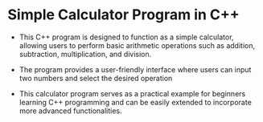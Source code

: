 # Simple Calculator Program in C++

- This C++ program is designed to function as a simple calculator, allowing users to perform basic arithmetic operations such as addition, subtraction, multiplication, and division.

- The program provides a user-friendly interface where users can input two numbers and select the desired operation

- This calculator program serves as a practical example for beginners learning C++ programming and can be easily extended to incorporate more advanced functionalities.
